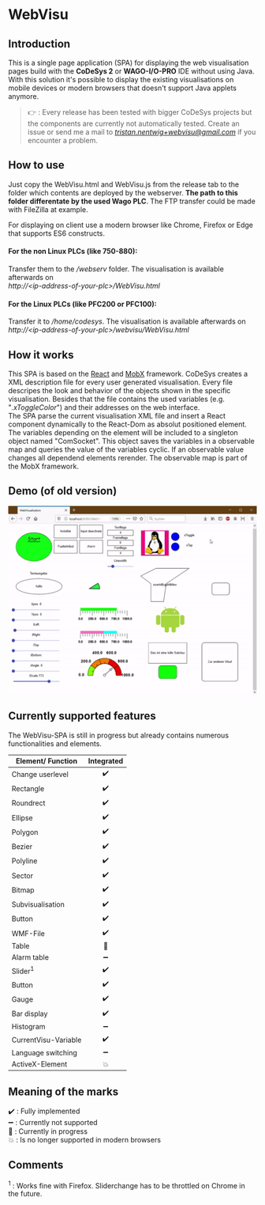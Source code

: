 # WebVisu 

## Introduction
This is a single page application (SPA) for displaying the web visualisation pages build with the **CoDeSys 2** or **WAGO-I/O-PRO** IDE without using Java. With this solution it's possible to display the existing visualisations on mobile devices or modern browsers that doesn't support Java applets anymore.
> :point_right: : Every release has been tested with bigger CoDeSys projects but the components are currently not automatically tested. Create an issue or send me a mail to *tristan.nentwig+webvisu@gmail.com* if you encounter a problem. 

## How to use
Just copy the WebVisu.html and WebVisu.js from the release tab to the folder which contents are deployed by the webserver. **The path to this folder differentate by the used Wago PLC**. The FTP transfer could be made with FileZilla at example.

For displaying on client use a modern browser like Chrome, Firefox or Edge that supports ES6 constructs.

#### For the non Linux PLCs (like 750-880):
Transfer them to the */webserv* folder. The visualisation is available afterwards on  
*http://\<ip-address-of-your-plc>/WebVisu.html*
#### For the Linux PLCs (like PFC200 or PFC100):
Transfer it to */home/codesys*. The visualisation is available afterwards on  
*http://\<ip-address-of-your-plc>/webvisu/WebVisu.html*

## How it works
This SPA is based on the [React](https://github.com/facebook/react) and [MobX](https://github.com/mobxjs/mobx) framework. CoDeSys creates a XML description file for every user generated visualisation. Every file descripes the look and behavior of the objects shown in the specific visualisation. Besides that the file contains the used variables (e.g. "*.xToggleColor*") and their addresses on the web interface.  
The SPA parse the current visualisation XML file and insert a React component dynamically to the React-Dom as absolut positioned element. The variables depending on the element will be included to a singleton object named "ComSocket". This object saves the variables in a observable map and queries the value of the variables cyclic. If an observable value changes all dependend elements rerender. The observable map is part of the MobX framework.

## Demo (of old version)
<p align="center"> 
<img src="./img/demo.gif">
</p>

## Currently supported features
The WebVisu-SPA is still in progress but already contains numerous functionalities and elements.

| Element/ Function             | Integrated            | 
| --------------------          | :-------------------: |
| Change userlevel              | :heavy_check_mark:    | 
| Rectangle                     | :heavy_check_mark:    |
| Roundrect                     | :heavy_check_mark:    |
| Ellipse                       | :heavy_check_mark:    |
| Polygon                       | :heavy_check_mark:    |
| Bezier                        | :heavy_check_mark:    |
| Polyline                      | :heavy_check_mark:    |
| Sector                        | :heavy_check_mark:    |
| Bitmap                        | :heavy_check_mark:    |
| Subvisualisation              | :heavy_check_mark:    |
| Button                        | :heavy_check_mark:    |
| WMF-File                      | :heavy_check_mark:    |
| Table                         | :wrench:              |
| Alarm table                   | :heavy_minus_sign:    |
| Slider<sup>1</sup>            | :heavy_check_mark:    |
| Button                        | :heavy_check_mark:    |
| Gauge                         | :heavy_check_mark:    |
| Bar display                   | :heavy_check_mark:    |
| Histogram                     | :heavy_minus_sign:    |
| CurrentVisu-Variable          | :heavy_check_mark:    |
| Language switching            | :heavy_minus_sign:    |
| ActiveX-Element               | :collision:           |

## Meaning of the marks
:heavy_check_mark:  : Fully implemented  
:heavy_minus_sign: : Currently not supported  
:wrench: : Currently in progress  
:collision: : Is no longer supported in modern browsers

## Comments
<sup>1</sup> : Works fine with Firefox. Sliderchange has to be throttled on Chrome in the future.

